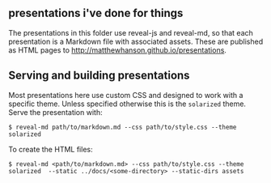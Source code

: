 ## presentations i've done for things

The presentations in this folder use reveal-js and reveal-md, so that each presentation is a Markdown file with associated assets. These are published as HTML pages to http://matthewhanson.github.io/presentations.


## Serving and building presentations

Most presentations here use custom CSS and designed to work with a specific theme. Unless specified otherwise this is the `solarized` theme. Serve the presentation with:

    $ reveal-md path/to/markdown.md --css path/to/style.css --theme solarized

To create the HTML files:

    $ reveal-md <path/to/markdown.md> --css path/to/style.css --theme solarized  --static ../docs/<some-directory> --static-dirs assets
